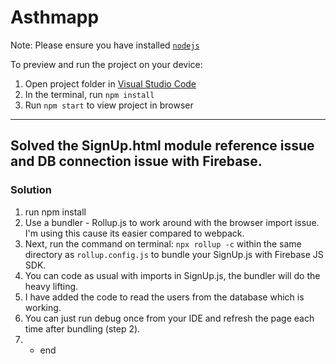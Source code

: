 
  # Asthmapp

  Note: Please ensure you have installed <code><a href="https://nodejs.org/en/download/">nodejs</a></code>

  To preview and run the project on your device:
  1) Open project folder in <a href="https://code.visualstudio.com/download">Visual Studio Code</a>
  2) In the terminal, run `npm install`
  3) Run `npm start` to view project in browser
  
--------------------------------------------------------------

## Solved the SignUp.html module reference issue and DB connection issue with Firebase.

### Solution
1. run npm install
2. Use a bundler - Rollup.js to work around with the browser import issue. I'm using this cause its easier compared to webpack.
2. Next, run the command on terminal: `npx rollup -c` within the same directory as `rollup.config.js` to bundle your SignUp.js with Firebase JS SDK.
3. You can code as usual with imports in SignUp.js, the bundler will do the heavy lifting.
4. I have added the code to read the users from the database which is working.
5. You can just run debug once from your IDE and refresh the page each time after bundling (step 2).
6. - end
